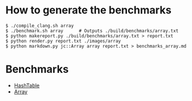 # How to generate the benchmarks

    $ ./compile_clang.sh array
    $ ./benchmark.sh array      # Outputs ./build/benchmarks/array.txt
    $ python makereport.py ./build/benchmarks/array.txt > report.txt
    $ python render.py report.txt ./images/array
    $ python markdown.py jc::Array array report.txt > benchmarks_array.md

# Benchmarks

* [HashTable](./benchmarks_ht.md)
* [Array](./benchmarks_array.md)